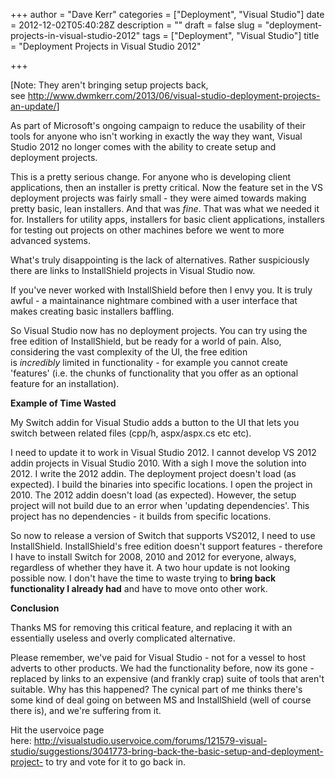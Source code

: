 +++
author = "Dave Kerr"
categories = ["Deployment", "Visual Studio"]
date = 2012-12-02T05:40:28Z
description = ""
draft = false
slug = "deployment-projects-in-visual-studio-2012"
tags = ["Deployment", "Visual Studio"]
title = "Deployment Projects in Visual Studio 2012"

+++


[Note: They aren't bringing setup projects back, see <a href="http://www.dwmkerr.com/2013/06/visual-studio-deployment-projects-an-update/">http://www.dwmkerr.com/2013/06/visual-studio-deployment-projects-an-update/</a>]

As part of Microsoft's ongoing campaign to reduce the usability of their tools for anyone who isn't working in exactly the way they want, Visual Studio 2012 no longer comes with the ability to create setup and deployment projects.

This is a pretty serious change. For anyone who is developing client applications, then an installer is pretty critical. Now the feature set in the VS deployment projects was fairly small - they were aimed towards making pretty basic, lean installers. And that was <em>fine</em>. That was what we needed it for. Installers for utility apps, installers for basic client applications, installers for testing out projects on other machines before we went to more advanced systems.

What's truly disappointing is the lack of alternatives. Rather suspiciously there are links to InstallShield projects in Visual Studio now.

If you've never worked with InstallShield before then I envy you. It is truly awful - a maintainance nightmare combined with a user interface that makes creating basic installers baffling.

So Visual Studio now has no deployment projects. You can try using the free edition of InstallShield, but be ready for a world of pain. Also, considering the vast complexity of the UI, the free edition is <em>incredibly </em>limited in functionality - for example you cannot create 'features' (i.e. the chunks of functionality that you offer as an optional feature for an installation).

<strong>Example of Time Wasted</strong>

My Switch addin for Visual Studio adds a button to the UI that lets you switch between related files (cpp/h, aspx/aspx.cs etc etc).

I need to update it to work in Visual Studio 2012. I cannot develop VS 2012 addin projects in Visual Studio 2010. With a sigh I move the solution into 2012. I write the 2012 addin. The deployment project doesn't load (as expected). I build the binaries into specific locations. I open the project in 2010. The 2012 addin doesn't load (as expected). However, the setup project will not build due to an error when 'updating dependencies'. This project has no dependencies - it builds from specific locations.

So now to release a version of Switch that supports VS2012, I need to use InstallShield. InstallShield's free edition doesn't support features - therefore I have to install Switch for 2008, 2010 and 2012 for everyone, always, regardless of whether they have it. A two hour update is not looking possible now. I don't have the time to waste trying to <strong>bring back functionality I already had</strong> and have to move onto other work.

<strong>Conclusion</strong>

Thanks MS for removing this critical feature, and replacing it with an essentially useless and overly complicated alternative.

Please remember, we've paid for Visual Studio - not for a vessel to host adverts to other products. We had the functionality before, now its gone - replaced by links to an expensive (and frankly crap) suite of tools that aren't suitable. Why has this happened? The cynical part of me thinks there's some kind of deal going on between MS and InstallShield (well of course there is), and we're suffering from it.

Hit the uservoice page here: <a href="http://visualstudio.uservoice.com/forums/121579-visual-studio/suggestions/3041773-bring-back-the-basic-setup-and-deployment-project-" target="_blank">http://visualstudio.uservoice.com/forums/121579-visual-studio/suggestions/3041773-bring-back-the-basic-setup-and-deployment-project-</a> to try and vote for it to go back in.

